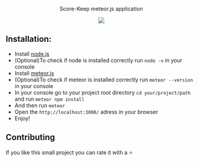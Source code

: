 <p align="center">Score-Keep meteor.js application</p>
<p align="center"><img src="https://i.imgur.com/ZtdfPii.png"></p>

## Installation:

- Install [node.js](https://nodejs.org)
- (Optional)To check if node is installed correctly run `node -v` in your console
- Install [meteor.js](https://www.meteor.com/install)
- (Optional)To check if meteor is installed correctly run `meteor --version` in your console
- In your console go to your project root directory `cd your/project/path` and run `meteor npm install`
- And then run `meteor`
- Open the `http://localhost:3000/` adress in your browser
- Enjoy!


## Contributing

If you like this small project you can rate it with a :star:
